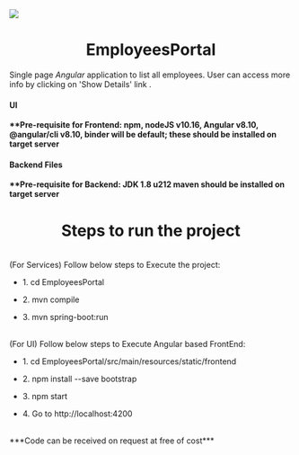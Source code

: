 <img src="https://github.com/snjvcode/AngularSpringBootMVC1/blob/master/src/main/resources/static/CombinedImage.jpg" >
<h1 align="center">EmployeesPortal</h1>

Single page <i>Angular</i> application to list all employees. User can access more info by clicking on 'Show Details' link .    
<h4 align="left" >UI</h4>
<p><strong>**Pre-requisite for Frontend: npm, nodeJS v10.16, Angular v8.10, @angular/cli v8.10, binder will be default; these should be installed on target server</strong></p>
<h4 align="left">Backend Files</h4>
<p><strong>**Pre-requisite for Backend: JDK 1.8 u212 maven should be installed on target server</strong></p>

<h1 align="center">Steps to run the project</h1>

 <br/>
 (For Services) Follow below steps to Execute the project:  <ul>
<li><p>1. cd EmployeesPortal </p></li>
  
 <li><p>2. mvn compile</p></li>

<li><p>3. mvn spring-boot:run </p></li></ul>


<br/>
(For UI) Follow below steps to Execute Angular based FrontEnd: <ul>
<li><p>1. cd EmployeesPortal/src/main/resources/static/frontend </p></li>
  
 <li><p>2. npm install --save bootstrap </p></li>

<li><p>3. npm start</p></li>
                 
  <li><p>4.  Go to http://localhost:4200</p></li></ul>
  <br/>
***Code can be received on request at free of cost***
